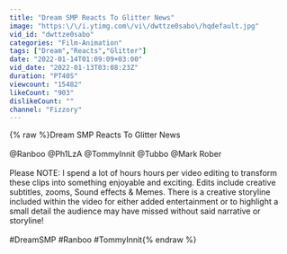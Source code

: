 ```yaml
---
title: "Dream SMP Reacts To Glitter News"
image: "https:\/\/i.ytimg.com\/vi\/dwttze0sabo\/hqdefault.jpg"
vid_id: "dwttze0sabo"
categories: "Film-Animation"
tags: ["Dream","Reacts","Glitter"]
date: "2022-01-14T01:09:09+03:00"
vid_date: "2022-01-13T03:08:23Z"
duration: "PT40S"
viewcount: "15482"
likeCount: "903"
dislikeCount: ""
channel: "Fizzory"
---
```

{% raw %}Dream SMP Reacts To Glitter News<br /><br />@Ranboo @Ph1LzA @TommyInnit @Tubbo @Mark Rober <br /><br />Please NOTE: I spend a lot of hours hours per video editing to transform these clips into something enjoyable and exciting. Edits include creative subtitles, zooms, Sound effects &amp; Memes. There is a creative storyline included within the video for either added entertainment or to highlight a small detail the audience may have missed without said narrative or storyline!<br /><br />#DreamSMP #Ranboo #TommyInnit{% endraw %}
